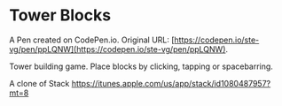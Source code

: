 # Tower Blocks

A Pen created on CodePen.io. Original URL: [https://codepen.io/ste-vg/pen/ppLQNW](https://codepen.io/ste-vg/pen/ppLQNW).

Tower building game. Place blocks by clicking, tapping or spacebarring. 

A clone of Stack https://itunes.apple.com/us/app/stack/id1080487957?mt=8
